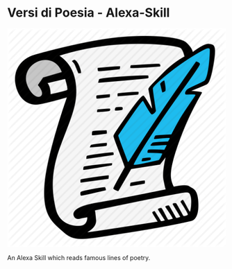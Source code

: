 # Versi di Poesia - Alexa-Skill


![Versi di Poesia Logo](assets/icon512.png)

An Alexa Skill which reads famous lines of poetry.